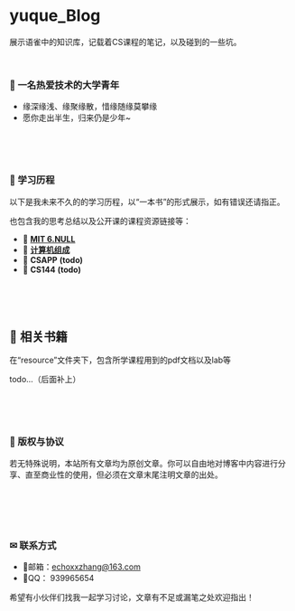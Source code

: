 # yuque_Blog
展示语雀中的知识库，记载着CS课程的笔记，以及碰到的一些坑。

<br>



### 🤵 一名热爱技术的大学青年

- 缘深缘浅、缘聚缘散，惜缘随缘莫攀缘
- 愿你走出半生，归来仍是少年~



<br><br><br>



### 📡 学习历程

以下是我未来不久的的学习历程，以“一本书”的形式展示，如有错误还请指正。



也包含我的思考总结以及公开课的课程资源链接等：



- 📡 [**MIT 6.NULL**](https://www.yuque.com/zehao-59ab2/missing/iszmpn)
- 🎥 **[计算机组成](https://www.yuque.com/zehao-59ab2/zcyl)**
- 🔫 **CSAPP** **(todo)**
- 📌 **CS144** **(todo)**



<br><br><br>

## 📓 相关书籍

在“resource”文件夹下，包含所学课程用到的pdf文档以及lab等

todo...（后面补上）





<br><br><br>

### 🌟 版权与协议

若无特殊说明，本站所有文章均为原创文章。你可以自由地对博客中内容进行分享、直至商业性的使用，但必须在文章末尾注明文章的出处。

##  

##  

<br><br><br>

### ✉ 联系方式

- 🐼邮箱：[echoxxzhang@163.com](mailto:echoxxzhang@163.com)
- 🐧QQ：  939965654

希望有小伙伴们找我一起学习讨论，文章有不足或漏笔之处欢迎指出！





